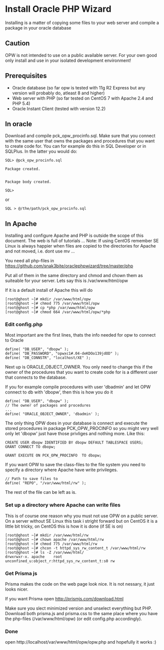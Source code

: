 
# Install Oracle PHP Wizard
Installing is a matter of copying some files to your web server and compile a package in your oracle database

## Caution
OPW is not intended to use on a public available server. For your own good only install and use in your isolated development environment!

## Prerequisites
* Oracle database (so far opw is tested with 11g R2 Express but any version will probably do, atleast 8 and higher)
* Web server with PHP (so far tested on CentOS 7 with Apache 2.4 and PHP 5.4)
* Oracle Instant Client (tested with version 12.2)

## In oracle
Download and compile pck_opw_procinfo.sql. Make sure that you connect with the same user that owns the packages and procedures that you want to create code for. You can for example do this in SQL Developer or in SQLPlus. In the latter you would do: 
```
SQL> @pck_opw_procinfo.sql

Package created.


Package body created.

SQL> 
```
or
```
SQL > @/the/path/pck_opw_procinfo.sql
```

## In Apache
Installing and configure Apache and PHP is outside the scope of this document. The web is full of tutorials ...
Note: If using CentOS remember SE Linux is always happier when files are copied to the directories for Apache and not moved, i.e. dont use mv ...

You need all php-files in
https://github.com/snak3bite/oraclephpwizard/tree/master/php

Put all of them in the same directory and chmod and chown them as suiteable for your server.
Lets say this is /var/www/html/opw

If it is a default install of Apache this will do
```
[root@ghost ~]# mkdir /var/www/html/opw
[root@ghost ~]# chmod 775 /var/www/html/opw
[root@ghost ~]# cp *php /var/www/html/opw
[root@ghost ~]# chmod 664 /var/www/html/opw/*php
```


### Edit config.php
Most important are the first lines, thats the info needed for opw to connect to Oracle
```
define( "DB_USER", "dbopw" );
define( "DB_PASSWORD", "opwxc1#.04-deKDOo139jdOD" );
define( "DB_CONNSTR", "localhost/XE" );
```

Next up is ORACLE_OBJECT_OWNER. You only need to change this if the owner of the procedures that you want to create code for is a different user that connects to the database.

If you for example compile procedures with user 'dbadmin' and let OPW connect to db with 'dbopw', then this is how you do it
```
define( "DB_USER", "dbopw" );
// The owner of packages and procedures
...
define( "ORACLE_OBJECT_OWNER", 'dbadmin' );
```
The only thing OPW does in your database is connect and execute the stored procedures in package PCK_OPW_PROCINFO so you might 
very well only let 'dbopw' just have those privliges and nothing more. Like this:
```
CREATE USER dbopw IDENTIFIED BY dbopw DEFAULT TABLESPACE USERS;
GRANT CONNECT TO dbopw;

GRANT EXECUTE ON PCK_OPW_PROCINFO  TO dbopw;
```

If you want OPW to save the class-files to the file system you need to specify a directory where Apache have write privileges.
```
// Path to save files to
define( "REPO", "/var/www/html/rw" );
```
The rest of the file can be left as is.

### Set up a directory where Apache can write files
This is of course one reason why you must not use OPW on a public server. On a server without SE Linux this task i stright forward but on CentOS it is a little bit tricky,
on CentOS this is how it is done (if SE is on)
```
[root@ghost ~]# mkdir /var/www/html/rw
[root@ghost ~]# chown apache /var/www/html/rw
[root@ghost ~]# chmod 775 /var/www/html/rw
[root@ghost ~]# chcon -t httpd_sys_rw_content_t /var/www/html/rw
[root@ghost ~]# ls -Z /var/www/html/
drwxrwxr-x. apache    root      unconfined_u:object_r:httpd_sys_rw_content_t:s0 rw
```
### Get Prisma js
Prisma makes the code on the web page look nice. It is not nessary, it just looks nicer.

If you want Prisma open http://prismjs.com/download.html

Make sure you slect minimized version and unselect everything but PHP. Download both prisma.js and prisma.css to the same place where you have the php-files (/var/www/html/opw)
(or edit config.php accordingly).

### Done
open http://localhost/var/www/html/opw/opw.php and hopefully it works :)
